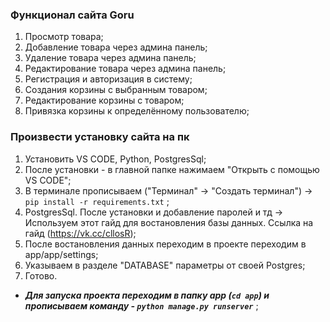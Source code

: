 ### Функционал сайта Goru
1.	Просмотр товара;
2.	Добавление товара через админа панель;
3.	Удаление товара через админа панель;
4.	Редактирование товара через админа панель;
5.	Регистрация и авторизация в систему;
6.	Создания корзины с выбранным товаром;
7.	Редактирование корзины с товаром;
8.	Привязка корзины к определённому пользователю;

### Произвести установку сайта на пк

1. Установить VS CODE, Python, PostgresSql;
2. После установки - в главной папке нажимаем "Открыть с помощью VS CODE";
3. В терминале прописываем ("Терминал" -> "Создать терминал") -> `pip install -r requirements.txt` ;
4. PostgresSql. После установки и добавление паролей и тд -> Используем этот гайд для востановления
базы данных. Ссылка на гайд (https://vk.cc/cllosR);
5. После востановления данных переходим в проекте переходим в app/app/settings;
6. Указываем в разделе "DATABASE" параметры от своей Postgres;
7. Готово.

* ___Для запуска проекта переходим в папку app (`cd app`) и прописываем команду - `python manage.py runserver`___ ;
